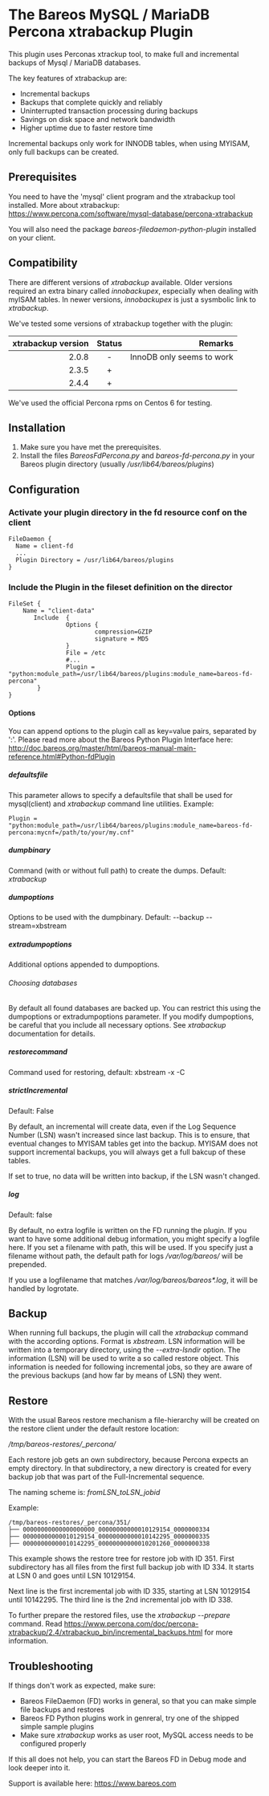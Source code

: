 # The Bareos MySQL / MariaDB Percona xtrabackup Plugin

This plugin uses Perconas xtrackup tool, to make full and incremental backups of Mysql / MariaDB databases.

The key features of xtrabackup are:

- Incremental backups
- Backups that complete quickly and reliably
- Uninterrupted transaction processing during backups
- Savings on disk space and network bandwidth
- Higher uptime due to faster restore time

Incremental backups only work for INNODB tables, when using MYISAM, only full backups can be created.

## Prerequisites
You need to have the 'mysql' client program and the xtrabackup tool installed.
More about xtrabackup: https://www.percona.com/software/mysql-database/percona-xtrabackup

You will also need the package *bareos-filedaemon-python-plugin* installed on your client.

## Compatibility

There are different versions of _xtrabackup_ available. Older versions required an extra binary called _innobackupex_, especially when dealing with myISAM tables. In newer versions, _innobackupex_ is just a sysmbolic link to _xtrabackup_.

We've tested some versions of xtrabackup together with the plugin:

| xtrabackup version | Status | Remarks |
| -----------------: |:------:| -------:|
|2.0.8| - | InnoDB only seems to work |
|2.3.5| + | |
|2.4.4| + | |

We've used the official Percona rpms on Centos 6 for testing.

## Installation ##

1. Make sure you have met the prerequisites.
2. Install the files *BareosFdPercona.py* and *bareos-fd-percona.py* in your Bareos plugin directory (usually */usr/lib64/bareos/plugins*)


## Configuration ##

### Activate your plugin directory in the fd resource conf on the client
```
FileDaemon {                          
  Name = client-fd
  ...
  Plugin Directory = /usr/lib64/bareos/plugins
}
```

### Include the Plugin in the fileset definition on the director
```
FileSet {
    Name = "client-data"
       Include  {
                Options {
                        compression=GZIP
                        signature = MD5
                }
                File = /etc
                #...
                Plugin = "python:module_path=/usr/lib64/bareos/plugins:module_name=bareos-fd-percona"
        }
}
```

#### Options ####

You can append options to the plugin call as key=value pairs, separated by ':'.
Please read more about the Bareos Python Plugin Interface here: http://doc.bareos.org/master/html/bareos-manual-main-reference.html#Python-fdPlugin


##### defaultsfile ####

This parameter allows to specify a defaultsfile that shall be used for mysql(client) and *xtrabackup* command line utilities.
Example:

```
Plugin = "python:module_path=/usr/lib64/bareos/plugins:module_name=bareos-fd-percona:mycnf=/path/to/your/my.cnf"
```

##### dumpbinary #####

Command (with or without full path) to create the dumps. Default: *xtrabackup*

##### dumpoptions #####

Options to be used with the dumpbinary.
Default: 
   --backup --stream=xbstream

##### extradumpoptions #####

Additional options appended to dumpoptions.

###### Choosing databases ######

By default all found databases are backed up. You can restrict this
using the dumpoptions or extradumpoptions parameter. If you modify
dumpoptions, be careful that you include all necessary options.  See
*xtrabackup* documentation for details.


##### restorecommand
Command used for restoring, default: 
   xbstream -x -C

##### strictIncremental #####
Default: False

By default, an incremental will create data, even if the Log Sequence Number (LSN) wasn't increased since last backup. This is to ensure, that eventual changes to
MYISAM tables get into the backup. MYISAM does not support incremental backups, you will always get a full bakcup of these tables.

If set to true, no data will be written into backup, if the LSN wasn't changed.

##### log #####
Default: false

By default, no extra logfile is written on the FD running the plugin. If you want to have some additional debug information, you might specify a
logfile here. If you set a filename with path, this will be used. If you specify just a filename without path, the default path for logs
*/var/log/bareos/* will be prepended.

If you use a logfilename that matches */var/log/bareos/bareos\*.log*, it will be handled by logrotate.

## Backup ##

When running full backups, the plugin will call the _xtrabackup_ command with the according options. Format is _xbstream_. LSN information
will be written into a temporary directory, using the _--extra-lsndir_ option. The information (LSN) will be used to write a so called
restore object. This information is needed for following incremental jobs, so they are aware of the previous backups (and how far by
means of LSN) they went.

## Restore ##

With the usual Bareos restore mechanism a file-hierarchy will be created on the restore client under the default restore location:

*/tmp/bareos-restores/_percona/<jobid>*

Each restore job gets an own subdirectory, because Percona expects an empty directory. In that subdirectory,
a new directory is created for every backup job that was part of the Full-Incremental sequence.

The naming scheme is:
*fromLSN_toLSN_jobid*

Example:
```
/tmp/bareos-restores/_percona/351/
├── 00000000000000000000_00000000000010129154_0000000334
├── 00000000000010129154_00000000000010142295_0000000335
├── 00000000000010142295_00000000000010201260_0000000338
```  

This example shows the restore tree for restore job with ID 351. First subdirectory has all files
from the first full backup job with ID 334. It starts at LSN 0 and goes until LSN 10129154.

Next line is the first incremental job with ID 335, starting at LSN 10129154 until 10142295.
The third line is the 2nd incremental job with ID 338.

To further prepare the restored files, use the *xtrabackup --prepare* command. Read https://www.percona.com/doc/percona-xtrabackup/2.4/xtrabackup_bin/incremental_backups.html
for more information.


## Troubleshooting ##

If things don't work as expected, make sure:

- Bareos FileDaemon (FD) works in general, so that you can make simple file backups  and restores
- Bareos FD Python plugins work in genreral, try one of the shipped simple sample plugins
- Make sure *xtrabackup* works as user root, MySQL access needs to be configured properly

If this all does not help, you can start the Bareos FD in Debug mode and look deeper into it.

Support is available here: https://www.bareos.com
